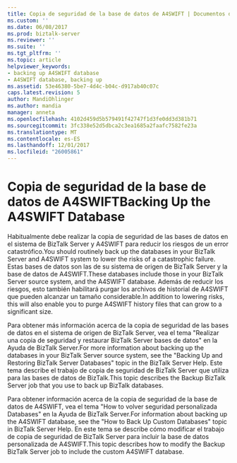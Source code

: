 ```yaml
---
title: Copia de seguridad de la base de datos de A4SWIFT | Documentos de Microsoft
ms.custom: ''
ms.date: 06/08/2017
ms.prod: biztalk-server
ms.reviewer: ''
ms.suite: ''
ms.tgt_pltfrm: ''
ms.topic: article
helpviewer_keywords:
- backing up A4SWIFT database
- A4SWIFT database, backing up
ms.assetid: 53e46380-5be7-4d4c-b04c-d917ab40c07c
caps.latest.revision: 5
author: MandiOhlinger
ms.author: mandia
manager: anneta
ms.openlocfilehash: 4102d459d5b579491f42747f1d3fe0dd3d381b71
ms.sourcegitcommit: 3fc338e52d5dbca2c3ea1685a2faafc7582fe23a
ms.translationtype: MT
ms.contentlocale: es-ES
ms.lasthandoff: 12/01/2017
ms.locfileid: "26005861"
---
```

# <a name="backing-up-the-a4swift-database"></a><span data-ttu-id="f4b52-102">Copia de seguridad de la base de datos de A4SWIFT</span><span class="sxs-lookup"><span data-stu-id="f4b52-102">Backing Up the A4SWIFT Database</span></span>
<span data-ttu-id="f4b52-103">Habitualmente debe realizar la copia de seguridad de las bases de datos en el sistema de BizTalk Server y A4SWIFT para reducir los riesgos de un error catastrófico.</span><span class="sxs-lookup"><span data-stu-id="f4b52-103">You should routinely back up the databases in your BizTalk Server and A4SWIFT system to lower the risks of a catastrophic failure.</span></span> <span data-ttu-id="f4b52-104">Estas bases de datos son las de su sistema de origen de BizTalk Server y la base de datos de A4SWIFT.</span><span class="sxs-lookup"><span data-stu-id="f4b52-104">These databases include those in your BizTalk Server source system, and the A4SWIFT database.</span></span> <span data-ttu-id="f4b52-105">Además de reducir los riesgos, esto también habilitará purgar los archivos de historial de A4SWIFT que pueden alcanzar un tamaño considerable.</span><span class="sxs-lookup"><span data-stu-id="f4b52-105">In addition to lowering risks, this will also enable you to purge A4SWIFT history files that can grow to a significant size.</span></span>  
  
 <span data-ttu-id="f4b52-106">Para obtener más información acerca de la copia de seguridad de las bases de datos en el sistema de origen de BizTalk Server, vea el tema "Realizar una copia de seguridad y restaurar BizTalk Server bases de datos" en la Ayuda de BizTalk Server.</span><span class="sxs-lookup"><span data-stu-id="f4b52-106">For more information about backing up the databases in your BizTalk Server source system, see the "Backing Up and Restoring BizTalk Server Databases" topic in the BizTalk Server Help.</span></span> <span data-ttu-id="f4b52-107">Este tema describe el trabajo de copia de seguridad de BizTalk Server que utiliza para las bases de datos de BizTalk.</span><span class="sxs-lookup"><span data-stu-id="f4b52-107">This topic describes the Backup BizTalk Server job that you use to back up BizTalk databases.</span></span>  
  
 <span data-ttu-id="f4b52-108">Para obtener información acerca de la copia de seguridad de la base de datos de A4SWIFT, vea el tema "How to volver seguridad personalizada Databases" en la Ayuda de BizTalk Server.</span><span class="sxs-lookup"><span data-stu-id="f4b52-108">For information about backing up the A4SWIFT database, see the "How to Back Up Custom Databases" topic in BizTalk Server Help.</span></span> <span data-ttu-id="f4b52-109">En este tema se describe cómo modificar el trabajo de copia de seguridad de BizTalk Server para incluir la base de datos personalizada de A4SWIFT.</span><span class="sxs-lookup"><span data-stu-id="f4b52-109">This topic describes how to modify the Backup BizTalk Server job to include the custom A4SWIFT database.</span></span>